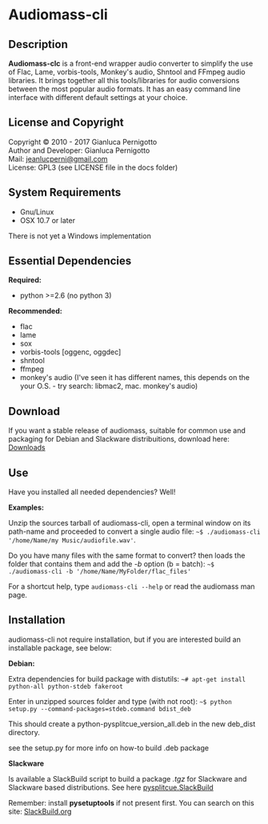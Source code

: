 
Audiomass-cli
=============

## Description

**Audiomass-clc** is a front-end wrapper audio converter to simplify the 
use of Flac, Lame, vorbis-tools, Monkey's audio, Shntool and FFmpeg audio 
libraries. It brings together all this tools/libraries for audio conversions 
between the most popular audio formats. It has an easy command line interface 
with different default settings at your choice.

## License and Copyright

Copyright © 2010 - 2017 Gianluca Pernigotto   
Author and Developer: Gianluca Pernigotto   
Mail: <jeanlucperni@gmail.com>   
License: GPL3 (see LICENSE file in the docs folder)

## System Requirements

* Gnu/Linux
* OSX 10.7 or later

There is not yet a Windows implementation

## Essential Dependencies

**Required:**

- python >=2.6 (no python 3)

**Recommended:**

- flac
- lame
- sox
- vorbis-tools [oggenc, oggdec]
- shntool
- ffmpeg
- monkey's audio (I've seen it has different names, this depends on the
                  your O.S. - try search: libmac2, mac. monkey's audio)

## Download

If you want a stable release of audiomass, suitable for common use and
packaging for Debian and Slackware distribuitions, download here:
[Downloads](https://github.com/jeanslack/audiomass/releases)   

## Use

Have you installed all needed dependencies? Well!

**Examples:** 

Unzip the sources tarball of audiomass-cli, open a terminal 
window on its path-name and proceeded to convert a single audio file: 
`~$ ./audiomass-cli '/home/Name/my Music/audiofile.wav'`. 

Do you have many files with the same format to convert? then loads the 
folder that contains them and add the *-b* option (b = batch):
`~$ ./audiomass-cli -b '/home/Name/MyFolder/flac_files'`

For a shortcut help, type `audiomass-cli --help` or read the audiomass man page.

## Installation

audiomass-cli not require installation, but if you are interested build an 
installable package, see below:

**Debian:**

Extra dependencies for build package with distutils:
`~# apt-get install python-all python-stdeb fakeroot`

Enter in unzipped sources folder and type (with not root):
`~$ python setup.py --command-packages=stdeb.command bdist_deb`

This should create a python-pysplitcue_version_all.deb in the new deb_dist directory.

see the setup.py for more info on how-to build .deb package

**Slackware**

Is available a SlackBuild script to build a package *.tgz* for Slackware and Slackware based 
distributions. See here [pysplitcue.SlackBuild](https://github.com/jeanslack/slackbuilds/tree/master/audiomass)

Remember: install **pysetuptools** if not present first.
You can search on this site: 
[SlackBuild.org](http://slackbuilds.org/repository/14.1/python/pysetuptools/)

